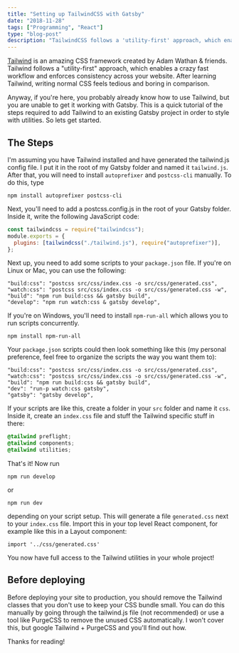 ```yaml
---
title: "Setting up TailwindCSS with Gatsby"
date: "2018-11-28"
tags: ["Programming", "React"]
type: "blog-post"
description: "TailwindCSS follows a 'utility-first' approach, which enables a crazy fast workflow and enforces consistency across your website"
---
```


[Tailwind](https://tailwindcss.com/) is an amazing CSS framework created by Adam Wathan & friends. Tailwind follows a "utility-first" approach, which enables a crazy fast workflow and enforces consistency across your website. After learning Tailwind, writing normal CSS feels tedious and boring in comparison.

Anyway, if you're here, you probably already know how to use Tailwind, but you are unable to get it working with Gatsby. This is a quick tutorial of the steps required to add Tailwind to an existing Gatsby project in order to style with utilities. So lets get started.

## The Steps

I'm assuming you have Tailwind installed and have generated the tailwind.js config file. I put it in the root of my Gatsby folder and named it `tailwind.js`. After that, you will need to install `autoprefixer` and `postcss-cli` manually. To do this, type

```
npm install autoprefixer postcss-cli
```

Next, you'll need to add a postcss.config.js in the root of your Gatsby folder. Inside it, write the following JavaScript code:

```javascript
const tailwindcss = require("tailwindcss");
module.exports = {
  plugins: [tailwindcss("./tailwind.js"), require("autoprefixer")],
};
```

Next up, you need to add some scripts to your `package.json` file. If you're on Linux or Mac, you can use the following:

```
"build:css": "postcss src/css/index.css -o src/css/generated.css",
"watch:css": "postcss src/css/index.css -o src/css/generated.css -w",
"build": "npm run build:css && gatsby build",
"develop": "npm run watch:css & gatsby develop",
```

If you're on Windows, you'll need to install `npm-run-all` which allows you to run scripts concurrently.

```
npm install npm-run-all
```

Your `package.json` scripts could then look something like this (my personal preference, feel free to organize the scripts the way you want them to):

```
"build:css": "postcss src/css/index.css -o src/css/generated.css",
"watch:css": "postcss src/css/index.css -o src/css/generated.css -w",
"build": "npm run build:css && gatsby build",
"dev": "run-p watch:css gatsby",
"gatsby": "gatsby develop",
```

If your scripts are like this, create a folder in your `src` folder and name it `css`. Inside it, create an `index.css` file and stuff the Tailwind specific stuff in there:

```css
@tailwind preflight;
@tailwind components;
@tailwind utilities;
```

That's it! Now run

```
npm run develop
```

or

```
npm run dev
```

depending on your script setup. This will generate a file `generated.css` next to your `index.css` file. Import this in your top level React component, for example like this in a Layout component:

```
import '../css/generated.css'
```

You now have full access to the Tailwind utilities in your whole project!

## Before deploying

Before deploying your site to production, you should remove the Tailwind classes that you don't use to keep your CSS bundle small. You can do this manually by going through the tailwind.js file (not recommended) or use a tool like PurgeCSS to remove the unused CSS automatically. I won't cover this, but google Tailwind + PurgeCSS and you'll find out how.

Thanks for reading!
